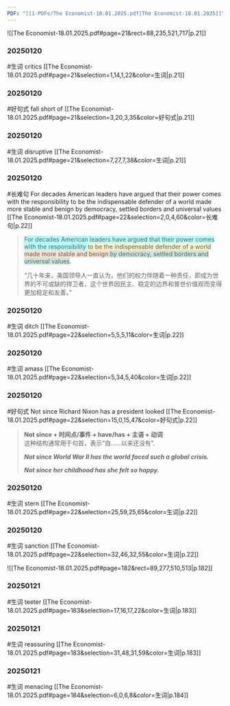 ```yaml
---
PDF: "[[1-PDFs/The Economist-18.01.2025.pdf|The Economist-18.01.2025]]"
---
```


![[The Economist-18.01.2025.pdf#page=21&rect=88,235,521,717|p.21]]

### 20250120
#生词 critics 
[[The Economist-18.01.2025.pdf#page=21&selection=1,14,1,22&color=生词|p.21]]
>

### 20250120
#好句式  fall short of 
[[The Economist-18.01.2025.pdf#page=21&selection=3,20,3,35&color=好句式|p.21]]
>

### 20250120
#生词 disruptive 
[[The Economist-18.01.2025.pdf#page=21&selection=7,27,7,38&color=生词|p.21]]
>

### 20250120
#长难句 For decades American leaders have argued that their power comes with the responsibility to be the indispensable defender of a world made more stable and benign by democracy, settled borders and universal values
[[The Economist-18.01.2025.pdf#page=22&selection=2,0,4,60&color=长难句|p.22]]
><span style="background:#b1ffff">For decades American leaders have argued that their power comes with the responsibility </span><span style="background:rgba(240, 200, 0, 0.2)">to be the indispensable defender of a world</span> <span style="background:rgba(240, 107, 5, 0.2)">made more stable and benign</span><span style="background:rgba(3, 135, 102, 0.2)"> by democracy, settled borders and universal values</span>.
>
>“几十年来，美国领导人一直认为，他们的权力伴随着一种责任，即成为世界的不可或缺的捍卫者，这个世界因民主、稳定的边界和普世价值观而变得更加稳定和友善。”

### 20250120
#生词 ditch 
[[The Economist-18.01.2025.pdf#page=22&selection=5,5,5,11&color=生词|p.22]]
>

### 20250120
#生词  amass
[[The Economist-18.01.2025.pdf#page=22&selection=5,34,5,40&color=生词|p.22]]
>

### 20250120
#好句式 Not since Richard Nixon has a president looked 
[[The Economist-18.01.2025.pdf#page=22&selection=15,0,15,47&color=好句式|p.22]]
>**Not since + 时间点/事件 + have/has + 主语 + 动词**  
>	这种结构通常用于句首，表示“自……以来还没有”.
>	
> ***Not since World War II has the world faced such a global crisis.***
> 
> ***Not since her childhood has she felt so happy.***

### 20250120
#生词 stern 
[[The Economist-18.01.2025.pdf#page=22&selection=25,59,25,65&color=生词|p.22]]
>

### 20250120
#生词 sanction
[[The Economist-18.01.2025.pdf#page=22&selection=32,46,32,55&color=生词|p.22]]
>

![[The Economist-18.01.2025.pdf#page=182&rect=89,277,510,513|p.182]]

### 20250121
#生词 teeter
[[The Economist-18.01.2025.pdf#page=183&selection=17,16,17,22&color=生词|p.183]]
>

### 20250121
#生词 reassuring 
[[The Economist-18.01.2025.pdf#page=183&selection=31,48,31,59&color=生词|p.183]]
>

### 20250121
#生词 menacing
[[The Economist-18.01.2025.pdf#page=184&selection=6,0,6,8&color=生词|p.184]]
>